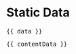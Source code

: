 # Static Data

<script setup lang="ts">
import { data } from './basic.data.js'
import { data as contentData } from './contentLoader.data.js'
</script>

<pre id="basic">{{ data }}</pre>

<pre id="content">{{ contentData }}</pre>
